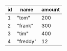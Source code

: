 |  id |  name |  amount |
|  --- | --- | --- |
|  1 |  "tom" |  200 |
|  2 |  "frank" |  300 |
|  3 |  "tim" |  400 |
|  4 |  "freddy" |  12 |
